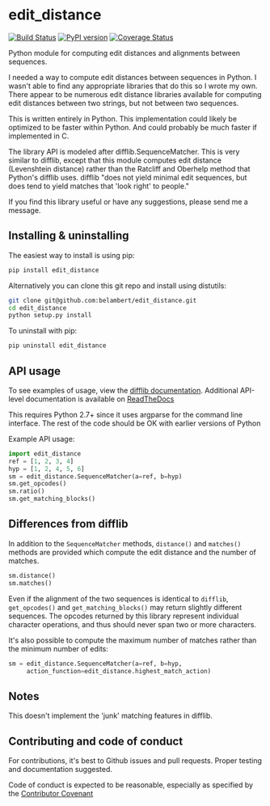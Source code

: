 edit_distance
============
[![Build Status](https://travis-ci.org/belambert/edit-distance.svg?branch=master)](https://travis-ci.org/belambert/edit-distance)
[![PyPI version](https://badge.fury.io/py/Edit_Distance.svg)](https://badge.fury.io/py/Edit_Distance)
[![Coverage Status](https://coveralls.io/repos/github/belambert/edit-distance/badge.svg?branch=master)](https://coveralls.io/github/belambert/edit-distance?branch=master)

Python module for computing edit distances and alignments between sequences.

I needed a way to compute edit distances between sequences in Python.  I wasn't
able to find any appropriate libraries that do this so I wrote my own.  There
appear to be numerous edit distance libraries available for computing edit
distances between two strings, but not between two sequences.

This is written entirely in Python.  This implementation could likely be
optimized to be faster within Python.  And could probably be much faster if
implemented in C.

The library API is modeled after difflib.SequenceMatcher.  This is very similar
to difflib, except that this module computes edit distance (Levenshtein 
distance) rather than the Ratcliff and Oberhelp method that Python's difflib
uses. difflib "does not yield minimal edit sequences, but does tend to yield
matches that 'look right' to people."

If you find this library useful or have any suggestions, please send me a
message.

Installing & uninstalling
-------------------------
The easiest way to install is using pip:
```bash
pip install edit_distance
```

Alternatively you can clone this git repo and install using distutils:
```bash
git clone git@github.com:belambert/edit_distance.git
cd edit_distance
python setup.py install
```

To uninstall with pip:
```bash
pip uninstall edit_distance
```

API usage
---------
To see examples of usage, view the [difflib documentation](http://docs.python.org/2/library/difflib.html).
Additional API-level documentation is available on [ReadTheDocs](http://edit-distance.readthedocs.io/en/latest/)

This requires Python 2.7+ since it uses argparse for the command line 
interface.  The rest of the code should be OK with earlier versions of Python

Example API usage:
```python
import edit_distance
ref = [1, 2, 3, 4]
hyp = [1, 2, 4, 5, 6]
sm = edit_distance.SequenceMatcher(a=ref, b=hyp)
sm.get_opcodes()
sm.ratio()
sm.get_matching_blocks()
```

Differences from difflib
------------------------
In addition to the `SequenceMatcher` methods, `distance()` and `matches()` methods 
are provided which compute the edit distance and the number of matches.
```python
sm.distance()
sm.matches()
```

Even if the alignment of the two sequences is identical to `difflib`, 
`get_opcodes()` and `get_matching_blocks()` may return slightly different 
sequences.  The opcodes returned by this library represent individual character 
operations, and thus should never span two or more characters.

It's also possible to compute the maximum number of matches rather than the 
minimum number of edits:
```python
sm = edit_distance.SequenceMatcher(a=ref, b=hyp, 
     action_function=edit_distance.highest_match_action)
```

Notes
-----
This doesn't implement the 'junk' matching features in difflib.

Contributing and code of conduct
--------------------------------
For contributions, it's best to Github issues and pull requests. Proper
testing and documentation suggested.

Code of conduct is expected to be reasonable, especially as specified by
the [Contributor Covenant](http://contributor-covenant.org/version/1/4/)
